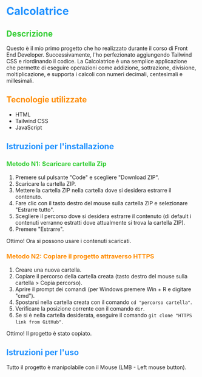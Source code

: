 # <span style="color:#1E90FF">Calcolatrice</span>

## <span style="color:#32CD32">Descrizione</span>
Questo è il mio primo progetto che ho realizzato durante il corso di Front End Developer. Successivamente, l'ho perfezionato aggiungendo Tailwind CSS e riordinando il codice. La Calcolatrice è una semplice applicazione che permette di eseguire operazioni come addizione, sottrazione, divisione, moltiplicazione, e supporta i calcoli con numeri decimali, centesimali e millesimali.

## <span style="color:#FF8C00">Tecnologie utilizzate</span>
- HTML
- Tailwind CSS
- JavaScript

## <span style="color:#1E90FF">Istruzioni per l'installazione</span>

### <span style="color:#32CD32">Metodo N1: Scaricare cartella Zip</span>
1. Premere sul pulsante "Code" e scegliere "Download ZIP".
2. Scaricare la cartella ZIP.
3. Mettere la cartella ZIP nella cartella dove si desidera estrarre il contenuto.
4. Fare clic con il tasto destro del mouse sulla cartella ZIP e selezionare "Estrarre tutto".
5. Scegliere il percorso dove si desidera estrarre il contenuto (di default i contenuti verranno estratti dove attualmente si trova la cartella ZIP).
6. Premere "Estrarre".

Ottimo! Ora si possono usare i contenuti scaricati.

### <span style="color:#FF8C00">Metodo N2: Copiare il progetto attraverso HTTPS</span>
1. Creare una nuova cartella.
2. Copiare il percorso della cartella creata (tasto destro del mouse sulla cartella > Copia percorso).
3. Aprire il prompt dei comandi (per Windows premere Win + R e digitare "cmd").
4. Spostarsi nella cartella creata con il comando `cd "percorso cartella"`.
5. Verificare la posizione corrente con il comando `dir`.
6. Se si è nella cartella desiderata, eseguire il comando `git clone "HTTPS link from GitHub"`.

Ottimo! Il progetto è stato copiato.

## <span style="color:#1E90FF">Istruzioni per l'uso</span>
Tutto il progetto è manipolabile con il Mouse (LMB - Left mouse button).
